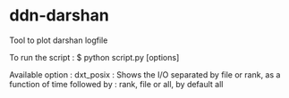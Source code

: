 # ddn-darshan

Tool to plot darshan logfile

To run the script : 
$ python script.py <darshan log file> [options]
  
Available option :
 dxt_posix : Shows the I/O separated by file or rank, as a function of time
 followed by : rank, file or all, by default all
